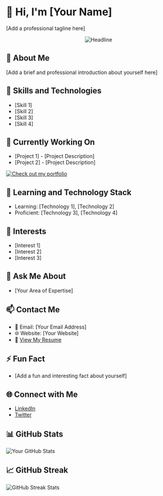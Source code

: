 <!-- Profile Header -->
# 👋 Hi, I'm [Your Name]

[Add a professional tagline here]

<!-- Typing Animation for Tagline -->
<div align="center">
  <img src="https://readme-typing-svg.herokuapp.com?color=%236FDA44&size=32&center=true&vCenter=true&width=600&height=50&lines=[Add Your Profession];[Add Your Interests];[Any Other Information]" alt="Headline" />
</div>

<!-- About Me Section -->
## 🚀 About Me

[Add a brief and professional introduction about yourself here]

<!-- Skills and Technologies Section -->
## 💼 Skills and Technologies

- [Skill 1]
- [Skill 2]
- [Skill 3]
- [Skill 4]

<!-- Working On and Portfolio Section -->
## 🔨 Currently Working On

- [Project 1] - [Project Description]
- [Project 2] - [Project Description]

[![Check out my portfolio](https://img.shields.io/badge/Portfolio%20Website-%231877F2?style=for-the-badge&logoColor=white)](http://www.your-portfolio-link.com)

<!-- Learning and Technology Stack Section -->
## 🌱 Learning and Technology Stack

- Learning: [Technology 1], [Technology 2]
- Proficient: [Technology 3], [Technology 4]

<!-- Ask Me About and Interests Section -->
## 🌟 Interests

- [Interest 1]
- [Interest 2]
- [Interest 3]

## 💬 Ask Me About

- [Your Area of Expertise]

<!-- Contact and Resume Section -->
## 📫 Contact Me

- 📧 Email: [Your Email Address]
- 🌐 Website: [Your Website]
- 📄 [View My Resume](http://www.your-resume-link.com)

<!-- Fun Fact Section -->
## ⚡ Fun Fact

- [Add a fun and interesting fact about yourself]

<!-- Connect with Me Section -->
## 🌐 Connect with Me

- [LinkedIn](https://www.linkedin.com/in/your-username)
- [Twitter](https://twitter.com/your-username)

<!-- GitHub Stats -->
## 📊 GitHub Stats

![Your GitHub Stats](https://github-readme-stats.vercel.app/api?username=your-username&show_icons=true&theme=dark)

<!-- GitHub Streak Stats -->
## 📈 GitHub Streak

![GitHub Streak Stats](https://github-readme-streak-stats.herokuapp.com/?user=your-username)

